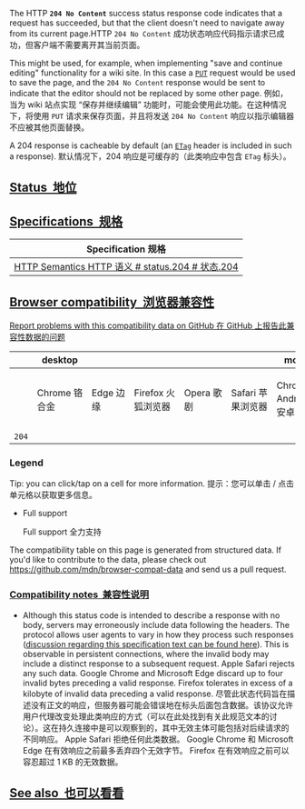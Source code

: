 The HTTP **`204 No Content`** success status response code indicates that a request has succeeded, but that the client doesn't need to navigate away from its current page.HTTP `204 No Content` 成功状态响应代码指示请求已成功，但客户端不需要离开其当前页面。

This might be used, for example, when implementing "save and continue editing" functionality for a wiki site. In this case a [`PUT`](https://developer.mozilla.org/en-US/docs/Web/HTTP/Methods/PUT) request would be used to save the page, and the `204 No Content` response would be sent to indicate that the editor should not be replaced by some other page. 例如，当为 wiki 站点实现 “保存并继续编辑” 功能时，可能会使用此功能。在这种情况下，将使用 `PUT` 请求来保存页面，并且将发送 `204 No Content` 响应以指示编辑器不应被其他页面替换。

A 204 response is cacheable by default (an [`ETag`](https://developer.mozilla.org/en-US/docs/Web/HTTP/Headers/ETag) header is included in such a response). 默认情况下，204 响应是可缓存的（此类响应中包含 `ETag` 标头）。

## [Status  地位](#status)

## [Specifications  规格](#specifications)

| Specification 规格                                                                                                  |
| ----------------------------------------------------------------------------------------------------------------- |
| [HTTP Semantics HTTP 语义<!-- --> # <!-- -->status.204 # 状态.204](https://www.rfc-editor.org/rfc/rfc9110#status.204) |

## [Browser compatibility  浏览器兼容性](#browser_compatibility)

[Report problems with this compatibility data on GitHub 在 GitHub 上报告此兼容性数据的问题](https://github.com/mdn/browser-compat-data/issues/new?mdn-url=https%3A%2F%2Fdeveloper.mozilla.org%2Fen-US%2Fdocs%2FWeb%2FHTTP%2FStatus%2F204\&metadata=%3C%21--+Do+not+make+changes+below+this+line+--%3E%0A%3Cdetails%3E%0A%3Csummary%3EMDN+page+report+details%3C%2Fsummary%3E%0A%0A*+Query%3A+%60http.status.204%60%0A*+Report+started%3A+2024-04-02T07%3A21%3A38.037Z%0A%0A%3C%2Fdetails%3E\&title=http.status.204+-+%3CSUMMARIZE+THE+PROBLEM%3E\&template=data-problem.yml "Report an issue with this compatibility data")

|       | desktop    |         |               |          |              | mobile              |                              |                    |                             |                        |                              |
| ----- | ---------- | ------- | ------------- | -------- | ------------ | ------------------- | ---------------------------- | ------------------ | --------------------------- | ---------------------- | ---------------------------- |
|       | Chrome 铬合金 | Edge 边缘 | Firefox 火狐浏览器 | Opera 歌剧 | Safari 苹果浏览器 | Chrome Android 铬 安卓 | Firefox for Android 安卓版火狐浏览器 | Opera Android 安卓系统 | Safari on iOS iOS 上的 Safari | Samsung Internet 三星互联网 | WebView Android Android 网页视图 |
| `204` |            |         |               |          |              |                     |                              |                    |                             |                        |                              |

### Legend

Tip: you can click/tap on a cell for more information. 提示：您可以单击 / 点击单元格以获取更多信息。

* Full support

  Full support 全力支持

The compatibility table on this page is generated from structured data. If you'd like to contribute to the data, please check out <https://github.com/mdn/browser-compat-data> and send us a pull request.

### [Compatibility notes  兼容性说明](#compatibility_notes)

* Although this status code is intended to describe a response with no body, servers may erroneously include data following the headers. The protocol allows user agents to vary in how they process such responses ([discussion regarding this specification text can be found here](https://github.com/httpwg/http-core/issues/26)). This is observable in persistent connections, where the invalid body may include a distinct response to a subsequent request. Apple Safari rejects any such data. Google Chrome and Microsoft Edge discard up to four invalid bytes preceding a valid response. Firefox tolerates in excess of a kilobyte of invalid data preceding a valid response. 尽管此状态代码旨在描述没有正文的响应，但服务器可能会错误地在标头后面包含数据。该协议允许用户代理改变处理此类响应的方式（可以在此处找到有关此规范文本的讨论）。这在持久连接中是可以观察到的，其中无效主体可能包括对后续请求的不同响应。 Apple Safari 拒绝任何此类数据。 Google Chrome 和 Microsoft Edge 在有效响应之前最多丢弃四个无效字节。 Firefox 在有效响应之前可以容忍超过 1 KB 的无效数据。

## [See also  也可以看看](#see_also)
